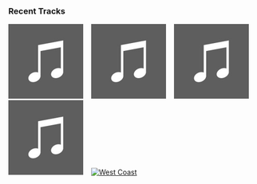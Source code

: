 ### Recent Tracks
[<img src='https://github.com/atfinke/atfinke/blob/master/placeholder.jpeg?raw=true' width='150' height='150' alt='Shades of You'>](https://www.last.fm/music/east%2blove/_/shades%2bof%2byou)&nbsp;&nbsp;&nbsp;&nbsp;[<img src='https://github.com/atfinke/atfinke/blob/master/placeholder.jpeg?raw=true' width='150' height='150' alt='Feels'>](https://www.last.fm/music/watts/_/feels)&nbsp;&nbsp;&nbsp;&nbsp;[<img src='https://github.com/atfinke/atfinke/blob/master/placeholder.jpeg?raw=true' width='150' height='150' alt='San Francisco'>](https://www.last.fm/music/yog%2524/_/san%2bfrancisco)&nbsp;&nbsp;&nbsp;&nbsp;[<img src='https://github.com/atfinke/atfinke/blob/master/placeholder.jpeg?raw=true' width='150' height='150' alt='The greatest'>](https://www.last.fm/music/lana%2bdel%2brey/_/the%2bgreatest)&nbsp;&nbsp;&nbsp;&nbsp;[<img src='https://lastfm.freetls.fastly.net/i/u/300x300/2fcd3f3dca794eb397036ca87b2f12e7.png' width='150' height='150' alt='West Coast'>](https://www.last.fm/music/coconut%2brecords/_/west%2bcoast)&nbsp;&nbsp;&nbsp;&nbsp;